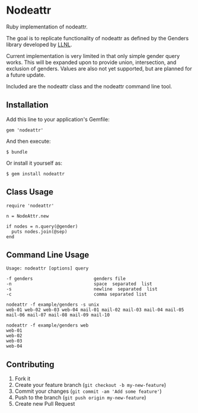 # Nodeattr

Ruby implementation of nodeattr.

The goal is to replicate functionality of nodeattr as defined by the Genders library developed by [LLNL](https://computing.llnl.gov/linux/genders.html).

Current implementation is very limited in that only simple gender query works. This will be expanded upon to provide union, intersection, and exclusion of genders. Values are also not yet supported, but are planned for a future update.

Included are the nodeattr class and the nodeattr command line tool.

## Installation

Add this line to your application's Gemfile:

    gem 'nodeattr'

And then execute:

    $ bundle

Or install it yourself as:

    $ gem install nodeattr

## Class Usage

    require 'nodeattr'
    
    n = NodeAttr.new
    
    if nodes = n.query(@gender)
      puts nodes.join(@sep)
    end


## Command Line Usage

    Usage: nodeattr [options] query
    
    -f genders                       genders file
    -n                               space  separated  list
    -s                               newline  separated  list
    -c                               comma separated list

    nodeattr -f example/genders -s unix
    web-01 web-02 web-03 web-04 mail-01 mail-02 mail-03 mail-04 mail-05 mail-06 mail-07 mail-08 mail-09 mail-10

    nodeattr -f example/genders web
    web-01
    web-02
    web-03
    web-04
    
## Contributing

1. Fork it
2. Create your feature branch (`git checkout -b my-new-feature`)
3. Commit your changes (`git commit -am 'Add some feature'`)
4. Push to the branch (`git push origin my-new-feature`)
5. Create new Pull Request
